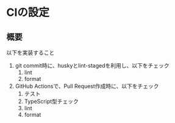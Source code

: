 # CIの設定

## 概要

以下を実装すること

1. git commit時に、huskyとlint-stagedを利用し、以下をチェック
   1. lint
   2. format
2. GitHub Actionsで、Pull Request作成時に、以下をチェック
   1. テスト
   2. TypeScript型チェック
   3. lint
   4. format
